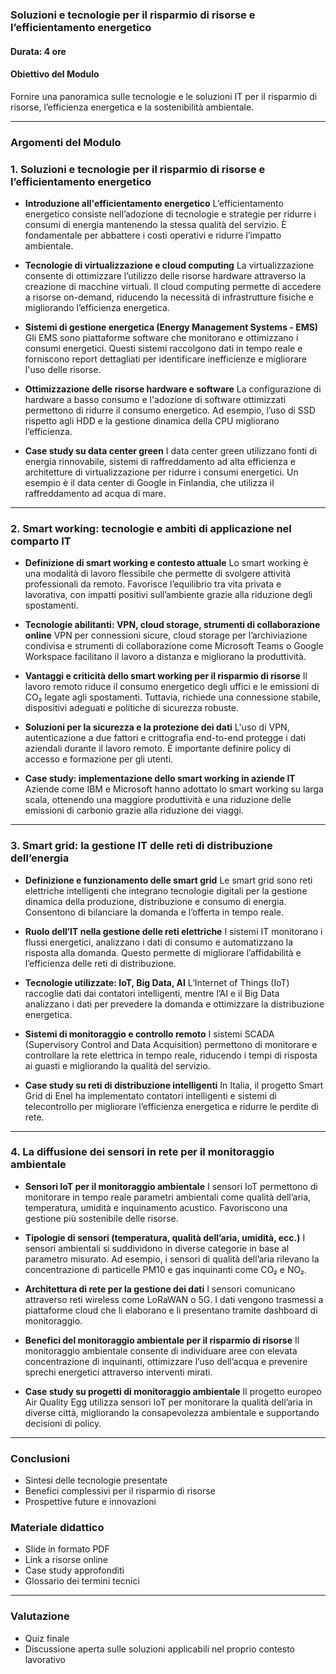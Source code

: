 ### Soluzioni e tecnologie per il risparmio di risorse e l’efficientamento energetico
#### Durata: 4 ore

#### Obiettivo del Modulo
Fornire una panoramica sulle tecnologie e le soluzioni IT per il risparmio di risorse, l’efficienza energetica e la sostenibilità ambientale.

---

### Argomenti del Modulo

### 1. Soluzioni e tecnologie per il risparmio di risorse e l’efficientamento energetico
- **Introduzione all'efficientamento energetico**
  L’efficientamento energetico consiste nell’adozione di tecnologie e strategie per ridurre i consumi di energia mantenendo la stessa qualità del servizio. È fondamentale per abbattere i costi operativi e ridurre l’impatto ambientale.

- **Tecnologie di virtualizzazione e cloud computing**
  La virtualizzazione consente di ottimizzare l’utilizzo delle risorse hardware attraverso la creazione di macchine virtuali. Il cloud computing permette di accedere a risorse on-demand, riducendo la necessità di infrastrutture fisiche e migliorando l’efficienza energetica.

- **Sistemi di gestione energetica (Energy Management Systems - EMS)**
  Gli EMS sono piattaforme software che monitorano e ottimizzano i consumi energetici. Questi sistemi raccolgono dati in tempo reale e forniscono report dettagliati per identificare inefficienze e migliorare l'uso delle risorse.

- **Ottimizzazione delle risorse hardware e software**
  La configurazione di hardware a basso consumo e l'adozione di software ottimizzati permettono di ridurre il consumo energetico. Ad esempio, l’uso di SSD rispetto agli HDD e la gestione dinamica della CPU migliorano l’efficienza.

- **Case study su data center green**
  I data center green utilizzano fonti di energia rinnovabile, sistemi di raffreddamento ad alta efficienza e architetture di virtualizzazione per ridurre i consumi energetici. Un esempio è il data center di Google in Finlandia, che utilizza il raffreddamento ad acqua di mare.

---

### 2. Smart working: tecnologie e ambiti di applicazione nel comparto IT
- **Definizione di smart working e contesto attuale**
  Lo smart working è una modalità di lavoro flessibile che permette di svolgere attività professionali da remoto. Favorisce l’equilibrio tra vita privata e lavorativa, con impatti positivi sull’ambiente grazie alla riduzione degli spostamenti.

- **Tecnologie abilitanti: VPN, cloud storage, strumenti di collaborazione online**
  VPN per connessioni sicure, cloud storage per l’archiviazione condivisa e strumenti di collaborazione come Microsoft Teams o Google Workspace facilitano il lavoro a distanza e migliorano la produttività.

- **Vantaggi e criticità dello smart working per il risparmio di risorse**
  Il lavoro remoto riduce il consumo energetico degli uffici e le emissioni di CO₂ legate agli spostamenti. Tuttavia, richiede una connessione stabile, dispositivi adeguati e politiche di sicurezza robuste.

- **Soluzioni per la sicurezza e la protezione dei dati**
  L'uso di VPN, autenticazione a due fattori e crittografia end-to-end protegge i dati aziendali durante il lavoro remoto. È importante definire policy di accesso e formazione per gli utenti.

- **Case study: implementazione dello smart working in aziende IT**
  Aziende come IBM e Microsoft hanno adottato lo smart working su larga scala, ottenendo una maggiore produttività e una riduzione delle emissioni di carbonio grazie alla riduzione dei viaggi.

---

### 3. Smart grid: la gestione IT delle reti di distribuzione dell’energia
- **Definizione e funzionamento delle smart grid**
  Le smart grid sono reti elettriche intelligenti che integrano tecnologie digitali per la gestione dinamica della produzione, distribuzione e consumo di energia. Consentono di bilanciare la domanda e l’offerta in tempo reale.

- **Ruolo dell’IT nella gestione delle reti elettriche**
  I sistemi IT monitorano i flussi energetici, analizzano i dati di consumo e automatizzano la risposta alla domanda. Questo permette di migliorare l’affidabilità e l’efficienza delle reti di distribuzione.

- **Tecnologie utilizzate: IoT, Big Data, AI**
  L’Internet of Things (IoT) raccoglie dati dai contatori intelligenti, mentre l’AI e il Big Data analizzano i dati per prevedere la domanda e ottimizzare la distribuzione energetica.

- **Sistemi di monitoraggio e controllo remoto**
  I sistemi SCADA (Supervisory Control and Data Acquisition) permettono di monitorare e controllare la rete elettrica in tempo reale, riducendo i tempi di risposta ai guasti e migliorando la qualità del servizio.

- **Case study su reti di distribuzione intelligenti**
  In Italia, il progetto Smart Grid di Enel ha implementato contatori intelligenti e sistemi di telecontrollo per migliorare l’efficienza energetica e ridurre le perdite di rete.

---

### 4. La diffusione dei sensori in rete per il monitoraggio ambientale
- **Sensori IoT per il monitoraggio ambientale**
  I sensori IoT permettono di monitorare in tempo reale parametri ambientali come qualità dell’aria, temperatura, umidità e inquinamento acustico. Favoriscono una gestione più sostenibile delle risorse.

- **Tipologie di sensori (temperatura, qualità dell’aria, umidità, ecc.)**
  I sensori ambientali si suddividono in diverse categorie in base al parametro misurato. Ad esempio, i sensori di qualità dell’aria rilevano la concentrazione di particelle PM10 e gas inquinanti come CO₂ e NO₂.

- **Architettura di rete per la gestione dei dati**
  I sensori comunicano attraverso reti wireless come LoRaWAN o 5G. I dati vengono trasmessi a piattaforme cloud che li elaborano e li presentano tramite dashboard di monitoraggio.

- **Benefici del monitoraggio ambientale per il risparmio di risorse**
  Il monitoraggio ambientale consente di individuare aree con elevata concentrazione di inquinanti, ottimizzare l’uso dell’acqua e prevenire sprechi energetici attraverso interventi mirati.

- **Case study su progetti di monitoraggio ambientale**
  Il progetto europeo Air Quality Egg utilizza sensori IoT per monitorare la qualità dell’aria in diverse città, migliorando la consapevolezza ambientale e supportando decisioni di policy.

---

### Conclusioni
- Sintesi delle tecnologie presentate
- Benefici complessivi per il risparmio di risorse
- Prospettive future e innovazioni

### Materiale didattico
- Slide in formato PDF
- Link a risorse online
- Case study approfonditi
- Glossario dei termini tecnici

---

### Valutazione
- Quiz finale
- Discussione aperta sulle soluzioni applicabili nel proprio contesto lavorativo

